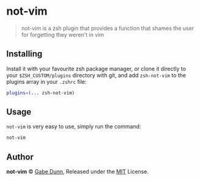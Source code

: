 # not-vim
> not-vim is a zsh plugin that provides a function that shames the user for forgetting they weren't in vim

## Installing
Install it with your favourite zsh package manager, or clone it directly to your
`$ZSH_CUSTOM/plugins` directory with git, and add `zsh-not-vim` to the plugins
array in your `.zshrc` file:

```zsh
plugins=(... zsh-not-vim)
```

## Usage
`not-vim` is very easy to use, simply run the command:

```zsh
not-vim
```

## Author
**not-vim** © [Gabe Dunn](https://github.com/redxtech), Released under the [MIT](./license.md) License.


